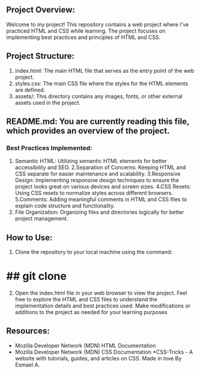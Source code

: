 ## Project Overview:
Welcome to my project! This repository contains a web project where I've practiced HTML and CSS while learning. 
The project focuses on implementing best practices and principles of HTML and CSS.

## Project Structure:
1. index.html: The main HTML file that serves as the entry point of the web project.
2. styles.css: The main CSS file where the styles for the HTML elements are defined.
3. assets/: This directory contains any images, fonts, or other external assets used in the project.
## README.md: You are currently reading this file, which provides an overview of the project.
### Best Practices Implemented:
1. Semantic HTML: Utilizing semantic HTML elements for better accessibility and SEO.
2.Separation of Concerns: Keeping HTML and CSS separate for easier maintenance and scalability.
3.Responsive Design: Implementing responsive design techniques to ensure the project looks great on various devices and screen sizes.
4.CSS Resets: Using CSS resets to normalize styles across different browsers.
5.Comments: Adding meaningful comments in HTML and CSS files to explain code structure and functionality.
6. File Organization: Organizing files and directories logically for better project management.
## How to Use:
1. Clone the repository to your local machine using the command:
# ## git clone 
2. Open the index.html file in your web browser to view the project.
Feel free to explore the HTML and CSS files to understand the implementation details and best practices used.
Make modifications or additions to the project as needed for your learning purposes.

## Resources:
* Mozilla Developer Network (MDN) HTML Documentation
* Mozilla Developer Network (MDN) CSS Documentation
*CSS-Tricks - A website with tutorials, guides, and articles on CSS.
Made in love By Esmael A.
